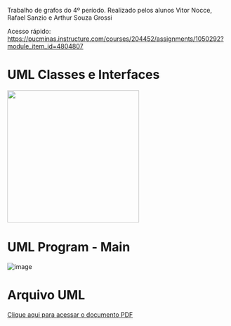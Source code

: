 Trabalho de grafos do 4º período. Realizado pelos alunos Vitor Nocce, Rafael Sanzio e Arthur Souza Grossi

Acesso rápido: https://pucminas.instructure.com/courses/204452/assignments/1050292?module_item_id=4804807

# UML Classes e Interfaces
<img src="https://github.com/user-attachments/assets/9d4d9a55-94bb-4cf6-94e1-be02da62aa24" width="300" height="300" />

# UML Program - Main
![image](https://github.com/user-attachments/assets/e3000db3-dca8-4a6b-af4b-dee8705142e4)

# Arquivo UML
[Clique aqui para acessar o documento PDF](UMLTrabalhoGrafos.dia)
